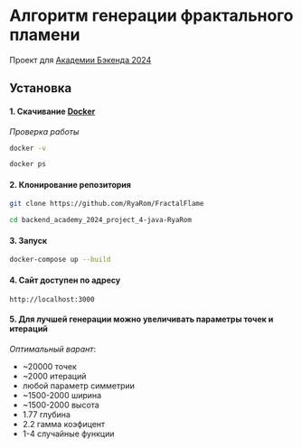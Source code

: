 # Алгоритм генерации фрактального пламени

Проект для [Академии Бэкенда 2024][course-url]

## Установка

#### 1. Скачивание [Docker](https://www.docker.com/get-started)

*Проверка работы*
```bash
docker -v
```

```bash
docker ps
```


#### 2. Клонирование репозитория

```bash
git clone https://github.com/RyaRom/FractalFlame
```

```bash
cd backend_academy_2024_project_4-java-RyaRom
```

#### 3. Запуск

```bash
docker-compose up --build
```

#### 4. Сайт доступен по адресу

```
http://localhost:3000
```

#### 5. Для лучшей генерации можно увеличивать параметры точек и итераций
*Оптимальный варант*:
- ~20000 точек
- ~2000 итераций
- любой параметр симметрии
- ~1500-2000 ширина
- ~1500-2000 высота
- 1.77 глубина
- 2.2 гамма коэфицент
- 1-4 случайные функции


[course-url]: https://edu.tinkoff.ru/all-activities/courses/870efa9d-7067-4713-97ae-7db256b73eab
